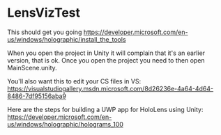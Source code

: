 # LensVizTest


This should get you going
https://developer.microsoft.com/en-us/windows/holographic/install_the_tools

When you open the project in Unity it will complain that it's an earlier version, that is ok. 
Once you open the project you need to then open MainScene.unity. 

You'll also want this to edit your CS files in VS: https://visualstudiogallery.msdn.microsoft.com/8d26236e-4a64-4d64-8486-7df95156aba9

Here are the steps for building a UWP app for HoloLens using Unity: https://developer.microsoft.com/en-us/windows/holographic/holograms_100

